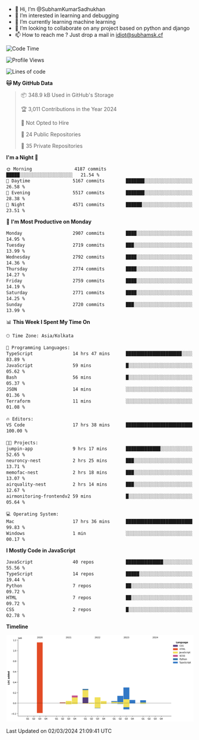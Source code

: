 - 👋 Hi, I’m @SubhamKumarSadhukhan
- 👀 I’m interested in learning and debugging
- 🌱 I’m currently learning machine learning
- 💞️ I’m looking to collaborate on any project based on python and django
- 📫 How to reach me ?
      Just drop a mail in idiot@subhamsk.cf

<!---
SubhamKumarSadhukhan/SubhamKumarSadhukhan is a ✨ special ✨ repository because its `README.md` (this file) appears on your GitHub profile.
You can click the Preview link to take a look at your changes.
--->


<!--START_SECTION:waka-->
![Code Time](http://img.shields.io/badge/Code%20Time-1%2C975%20hrs%2031%20mins-blue)

![Profile Views](http://img.shields.io/badge/Profile%20Views-29-blue)

![Lines of code](https://img.shields.io/badge/From%20Hello%20World%20I%27ve%20Written-2.4%20million%20lines%20of%20code-blue)

**🐱 My GitHub Data** 

> 📦 348.9 kB Used in GitHub's Storage 
 > 
> 🏆 3,011 Contributions in the Year 2024
 > 
> 🚫 Not Opted to Hire
 > 
> 📜 24 Public Repositories 
 > 
> 🔑 35 Private Repositories 
 > 
**I'm a Night 🦉** 

```text
🌞 Morning                4187 commits        █████░░░░░░░░░░░░░░░░░░░░   21.54 % 
🌆 Daytime                5167 commits        ███████░░░░░░░░░░░░░░░░░░   26.58 % 
🌃 Evening                5517 commits        ███████░░░░░░░░░░░░░░░░░░   28.38 % 
🌙 Night                  4571 commits        ██████░░░░░░░░░░░░░░░░░░░   23.51 % 
```
📅 **I'm Most Productive on Monday** 

```text
Monday                   2907 commits        ████░░░░░░░░░░░░░░░░░░░░░   14.95 % 
Tuesday                  2719 commits        ███░░░░░░░░░░░░░░░░░░░░░░   13.99 % 
Wednesday                2792 commits        ████░░░░░░░░░░░░░░░░░░░░░   14.36 % 
Thursday                 2774 commits        ████░░░░░░░░░░░░░░░░░░░░░   14.27 % 
Friday                   2759 commits        ████░░░░░░░░░░░░░░░░░░░░░   14.19 % 
Saturday                 2771 commits        ████░░░░░░░░░░░░░░░░░░░░░   14.25 % 
Sunday                   2720 commits        ███░░░░░░░░░░░░░░░░░░░░░░   13.99 % 
```


📊 **This Week I Spent My Time On** 

```text
🕑︎ Time Zone: Asia/Kolkata

💬 Programming Languages: 
TypeScript               14 hrs 47 mins      █████████████████████░░░░   83.89 % 
JavaScript               59 mins             █░░░░░░░░░░░░░░░░░░░░░░░░   05.62 % 
Bash                     56 mins             █░░░░░░░░░░░░░░░░░░░░░░░░   05.37 % 
JSON                     14 mins             ░░░░░░░░░░░░░░░░░░░░░░░░░   01.36 % 
Terraform                11 mins             ░░░░░░░░░░░░░░░░░░░░░░░░░   01.08 % 

🔥 Editors: 
VS Code                  17 hrs 38 mins      █████████████████████████   100.00 % 

🐱‍💻 Projects: 
jumpin-app               9 hrs 17 mins       █████████████░░░░░░░░░░░░   52.65 % 
neuroncy-nest            2 hrs 25 mins       ███░░░░░░░░░░░░░░░░░░░░░░   13.71 % 
memofac-nest             2 hrs 18 mins       ███░░░░░░░░░░░░░░░░░░░░░░   13.07 % 
airquality-nest          2 hrs 14 mins       ███░░░░░░░░░░░░░░░░░░░░░░   12.67 % 
airmonitoring-frontendv2 59 mins             █░░░░░░░░░░░░░░░░░░░░░░░░   05.64 % 

💻 Operating System: 
Mac                      17 hrs 36 mins      █████████████████████████   99.83 % 
Windows                  1 min               ░░░░░░░░░░░░░░░░░░░░░░░░░   00.17 % 
```

**I Mostly Code in JavaScript** 

```text
JavaScript               40 repos            ██████████████░░░░░░░░░░░   55.56 % 
TypeScript               14 repos            █████░░░░░░░░░░░░░░░░░░░░   19.44 % 
Python                   7 repos             ██░░░░░░░░░░░░░░░░░░░░░░░   09.72 % 
HTML                     7 repos             ██░░░░░░░░░░░░░░░░░░░░░░░   09.72 % 
CSS                      2 repos             █░░░░░░░░░░░░░░░░░░░░░░░░   02.78 % 
```



**Timeline**

![Lines of Code chart](https://raw.githubusercontent.com/SubhamKumarSadhukhan/SubhamKumarSadhukhan/main/assets/bar_graph.png)


 Last Updated on 02/03/2024 21:09:41 UTC
<!--END_SECTION:waka-->
